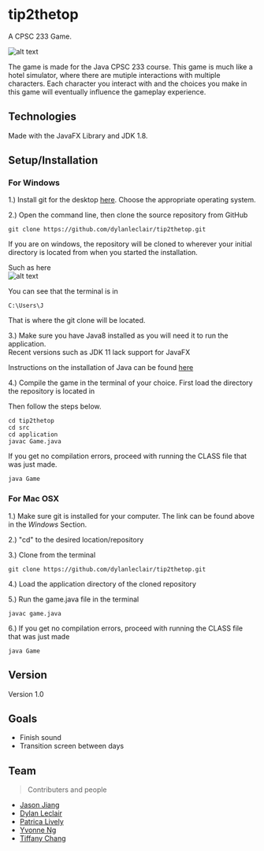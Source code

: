 # tip2thetop

A CPSC 233 Game.

![alt text](https://i.gyazo.com/4b5af3497bd1368397a3707dd0598e5c.png)

The game is made for the Java CPSC 233 course. This game is much like a hotel simulator, where there are mutiple interactions
with multiple characters. Each character you interact with and the choices you make in this game will eventually influence
the gameplay experience.

## Technologies
Made with the JavaFX Library and JDK 1.8.

## Setup/Installation
### For Windows

1.) Install git for the desktop [here](https://git-scm.com/downloads). Choose the appropriate operating system.

2.) Open the command line, then clone the source repository from GitHub

```
git clone https://github.com/dylanleclair/tip2thetop.git
```

If you are on windows, the repository will be cloned to wherever your initial directory is located from when you started the installation.

Such as here<br/>
![alt text](https://i.gyazo.com/2bbea0d516534f8e15f4eb27b055a2af.png)

You can see that the terminal is in 
```
C:\Users\J
```
That is where the git clone will be located.

3.) Make sure you have Java8 installed as you will need it to run the application.<br/> Recent versions such as JDK 11 lack support
for JavaFX

Instructions on the installation of Java can be found [here](https://www.java.com/en/download/help/download_options.xml)

4.) Compile the game in the terminal of your choice. First load the directory the repository is located in

Then follow the steps below.
```
cd tip2thetop
cd src
cd application
javac Game.java
```

If you get no compilation errors, proceed with running the CLASS file that was just made.

```
java Game
```
### For Mac OSX
1.) Make sure git is installed for your computer. The link can be found above in the *Windows* Section.

2.) "cd" to the desired location/repository

3.) Clone from the terminal

```
git clone https://github.com/dylanleclair/tip2thetop.git
```

4.) Load the application directory of the cloned repository

5.) Run the game.java file in the terminal

```
javac game.java
```

6.) If you get no compilation errors, proceed with running the CLASS file that was just made

```
java Game
```

## Version
Version 1.0

## Goals
- Finish sound
- Transition screen between days

## Team
>Contributers and people

- [Jason Jiang](https://github.com/jjiaang)
- [Dylan Leclair](https://github.com/dylanleclair)
- [Patrica Lively](https://github.com/lively15)
- [Yvonne Ng](https://github.com/ng-yvonne)
- [Tiffany Chang](https://github.com/tiffany-TIFF)
